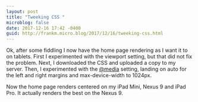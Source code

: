 ```yaml
---
layout: post
title: "Tweeking CSS "
microblog: false
date: 2017-12-16 17:42 -0400
guid: http://frankm.micro.blog/2017/12/16/tweeking-css.html
---
```

Ok, after some fiddling I now have the home page rendering as I want it to on tablets. First I experimented with the viewport setting, but that did not fix the problem. Next, I downloaded the CSS and uploaded a copy to my server. Then, I experimented with the [@media](https://www.w3schools.com/cssref/css3_pr_mediaquery.asp) setting, landing on auto for the left and right margins and max-device-width to 1024px. 

Now the home page renders centered on my iPad Mini, Nexus 9 and iPad Pro. It actually renders the best on the Nexus 9. 
